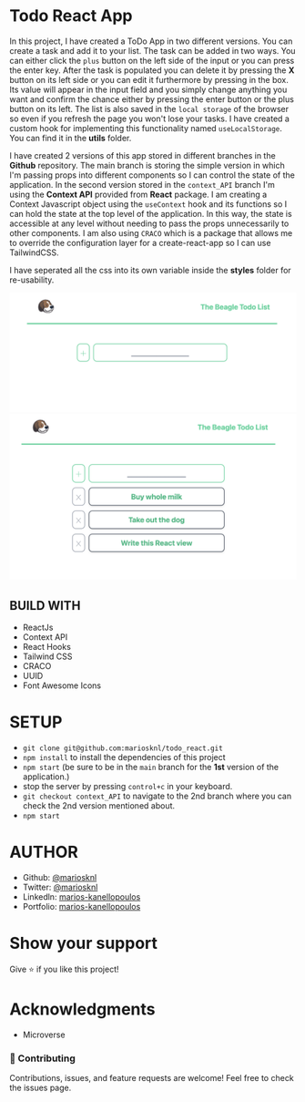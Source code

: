 # Todo React App

In this project, I have created a ToDo App in two different versions. You can create a task and add it to your list. The task can be added in two ways. You can either click the `plus` button on the left side of the input or you can press the enter key. After the task is populated you can delete it by pressing the <b>X</b> button on its left side or you can edit it furthermore by pressing in the box. Its value will appear in the input field and you simply change anything you want and confirm the chance either by pressing the enter button or the plus button on its left. The list is also saved in the `local storage` of the browser so even if you refresh the page you won't lose your tasks. I have created a custom hook for implementing this functionality named `useLocalStorage`. You can find it in the <b>utils</b> folder.

I have created 2 versions of this app stored in different branches in the <b>Github</b> repository. The main branch is storing the simple version in which I'm passing props into different components so I can control the state of the application. In the second version stored in the `context_API` branch I'm using the <b>Context API</b> provided from <b>React</b> package. I am creating a Context Javascript object using the `useContext` hook and its functions so I can hold the state at the top level of the application. In this way, the state is accessible at any level without needing to pass the props unnecessarily to other components. I am also using `CRACO` which is a package that allows me to override the configuration layer for a create-react-app so I can use TailwindCSS.

I have seperated all the css into its own variable inside the <b>styles</b> folder for re-usability.

![LandingPage](src/assets/homepage.png)
![TodoListPage](src/assets/todoList.png)

## BUILD WITH

- ReactJs
- Context API
- React Hooks
- Tailwind CSS
- CRACO
- UUID
- Font Awesome Icons

# SETUP

- `git clone git@github.com:mariosknl/todo_react.git`
- `npm install` to install the dependencies of this project
- `npm start` (be sure to be in the `main` branch for the <b>1st</b> version of the application.)
- stop the server by pressing `control+c` in your keyboard.
- `git checkout context_API` to navigate to the 2nd branch where you can check the 2nd version mentioned about.
- `npm start`

# AUTHOR

- Github: [@mariosknl](https://github.com/mariosknl)
- Twitter: [@mariosknl](https://twitter.com/MariosKnl)
- Linkedln: [marios-kanellopoulos](https://www.linkedin.com/in/marios-kanellopoulos)
- Portfolio: [marios-kanellopoulos](https://marioskanellopoulos.com/)

# Show your support

Give ⭐️ if you like this project!

# Acknowledgments

- Microverse

### 🤝 Contributing

Contributions, issues, and feature requests are welcome!
Feel free to check the issues page.
